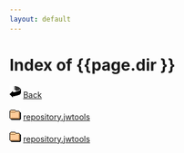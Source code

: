 ```yaml
---
layout: default
---
```

<h1>Index of {{page.dir }}</h1>
<p><img src="/icons/back.gif" alt="[DIR]" /> <a href="..">Back</a></p>
<p><img src="/icons/folder.gif" alt="[DIR]" /> <a href="repository.jwtools/">repository.jwtools</a></p>
<p><img src="/icons/folder.gif" alt="[DIR]" /> <a href="plugin.jw.tv/">repository.jwtools</a></p>


